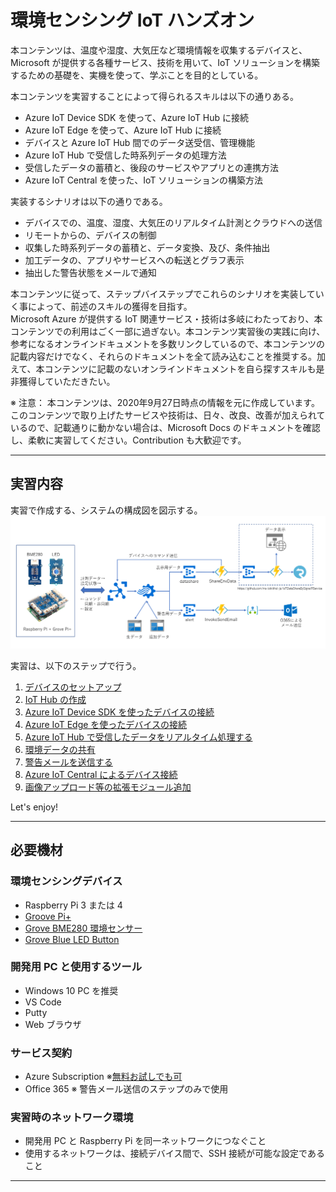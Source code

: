 # 環境センシング IoT ハンズオン  
本コンテンツは、温度や湿度、大気圧など環境情報を収集するデバイスと、Microsoft が提供する各種サービス、技術を用いて、IoT ソリューションを構築するための基礎を、実機を使って、学ぶことを目的としている。  

本コンテンツを実習することによって得られるスキルは以下の通りある。  

- Azure IoT Device SDK を使って、Azure IoT Hub に接続
- Azure IoT Edge を使って、Azure IoT Hub に接続
- デバイスと Azure IoT Hub 間でのデータ送受信、管理機能 
- Azure IoT Hub で受信した時系列データの処理方法 
- 受信したデータの蓄積と、後段のサービスやアプリとの連携方法  
- Azure IoT Central を使った、IoT ソリューションの構築方法 

実装するシナリオは以下の通りである。  

- デバイスでの、温度、湿度、大気圧のリアルタイム計測とクラウドへの送信 
- リモートからの、デバイスの制御 
- 収集した時系列データの蓄積と、データ変換、及び、条件抽出
- 加工データの、アプリやサービスへの転送とグラフ表示  
- 抽出した警告状態をメールで通知 

本コンテンツに従って、ステップバイステップでこれらのシナリオを実装していく事によって、前述のスキルの獲得を目指す。  
Microsoft Azure が提供する IoT 関連サービス・技術は多岐にわたっており、本コンテンツでの利用はごく一部に過ぎない。本コンテンツ実習後の実践に向け、参考になるオンラインドキュメントを多数リンクしているので、本コンテンツの記載内容だけでなく、それらのドキュメントを全て読み込むことを推奨する。加えて、本コンテンツに記載のないオンラインドキュメントを自ら探すスキルも是非獲得していただきたい。  

※ 注意： 本コンテンツは、2020年9月27日時点の情報を元に作成しています。このコンテンツで取り上げたサービスや技術は、日々、改良、改善が加えられているので、記載通りに動かない場合は、Microsoft Docs のドキュメントを確認し、柔軟に実習してください。Contribution も大歓迎です。

----
## 実習内容  
実習で作成する、システムの構成図を図示する。  
![architecture](images/hol-arch-all.png)

実習は、以下のステップで行う。  

1. [デバイスのセットアップ](docs/SetupDevice.md)
2. [IoT Hub の作成](docs/IoTHub.md)
3. [Azure IoT Device SDK を使ったデバイスの接続](docs/IoTDeviceApp.md)
4. [Azure IoT Edge を使ったデバイスの接続](docs/IoTEdgeModule.md)
5. [Azure IoT Hub で受信したデータをリアルタイム処理する](docs/StreamAnalytics.md)
6. [環境データの共有](docs/DataShare.md)
7. [警告メールを送信する](docs/SendMail.md)
8. [Azure IoT Central によるデバイス接続](docs/IoTCentral.md)
9. [画像アップロード等の拡張モジュール追加](docs/AddExtendModules.md)


Let's enjoy!

---
## 必要機材  

### 環境センシングデバイス  
- Raspberry Pi 3 または 4 
- [Groove Pi+](https://jp.seeedstudio.com/GrovePi-p-2241.html) 
- [Grove BME280 環境センサー](https://jp.seeedstudio.com/Grove-Temp-Humi-Barometer-Sensor-BME280-p-495.html)
- [Grove Blue LED Button](https://www.seeedstudio.com/Grove-Blue-LED-Button.html)  

### 開発用 PC と使用するツール 
- Windows 10 PC を推奨
- VS Code
- Putty
- Web ブラウザ  

### サービス契約  
- Azure Subscription  ※[無料お試しでも可](https://azure.microsoft.com/ja-jp/free)
- Office 365 ※ 警告メール送信のステップのみで使用  

### 実習時のネットワーク環境  
- 開発用 PC と Raspberry Pi を同一ネットワークにつなぐこと 
- 使用するネットワークは、接続デバイス間で、SSH 接続が可能な設定であること
---
